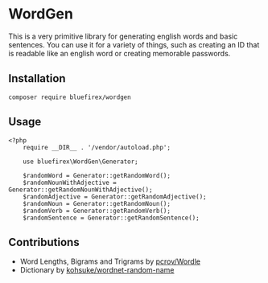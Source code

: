 # WordGen

This is a very primitive library for generating english words and basic sentences. You can use it for a variety of things, such as creating an ID that is readable like an english word or creating memorable passwords.

## Installation

`composer require bluefirex/wordgen`

## Usage

```
<?php
    require __DIR__ . '/vendor/autoload.php';

    use bluefirex\WordGen\Generator;

    $randomWord = Generator::getRandomWord();
    $randomNounWithAdjective = Generator::getRandomNounWithAdjective();
    $randomAdjective = Generator::getRandomAdjective();
    $randomNoun = Generator::getRandomNoun();
    $randomVerb = Generator::getRandomVerb();
    $randomSentence = Generator::getRandomSentence();
```

## Contributions

- Word Lengths, Bigrams and Trigrams by [pcrov/Wordle](https://github.com/pcrov/Wordle)
- Dictionary by [kohsuke/wordnet-random-name](https://github.com/kohsuke/wordnet-random-name)